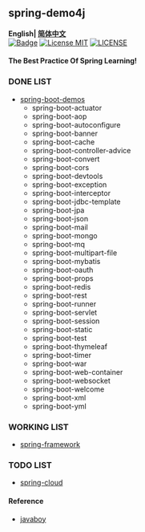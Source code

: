 ## spring-demo4j

**English| [简体中文](https://github.com/xlaser4j/spring-demo4j/blob/master/README.md)**<br>
[![Badge](https://img.shields.io/badge/link-996.icu-%23FF4D5B.svg?style=flat-square)](https://996.icu/#/en_US)
[![License MIT](https://img.shields.io/badge/license-MIT-blue.svg)](https://raw.githubusercontent.com/iluwatar/java-design-patterns/master/LICENSE.md)
[![LICENSE](https://img.shields.io/badge/license-Anti%20996-blue.svg?style=flat-square)](https://github.com/996icu/996.ICU/blob/master/LICENSE)


#### The Best Practice Of Spring Learning!


### DONE LIST
- [spring-boot-demos](https://github.com/xlaser4j/spring-demo4j/tree/master/spring-boot)
  - spring-boot-actuator
  - spring-boot-aop
  - spring-boot-autoconfigure
  - spring-boot-banner
  - spring-boot-cache
  - spring-boot-controller-advice
  - spring-boot-convert
  - spring-boot-cors
  - spring-boot-devtools
  - spring-boot-exception
  - spring-boot-interceptor
  - spring-boot-jdbc-template
  - spring-boot-jpa
  - spring-boot-json
  - spring-boot-mail
  - spring-boot-mongo
  - spring-boot-mq
  - spring-boot-multipart-file
  - spring-boot-mybatis
  - spring-boot-oauth
  - spring-boot-props
  - spring-boot-redis
  - spring-boot-rest
  - spring-boot-runner
  - spring-boot-servlet
  - spring-boot-session
  - spring-boot-static
  - spring-boot-test
  - spring-boot-thymeleaf
  - spring-boot-timer
  - spring-boot-war
  - spring-boot-web-container
  - spring-boot-websocket
  - spring-boot-welcome
  - spring-boot-xml
  - spring-boot-yml
  
  
  
### WORKING LIST
- [spring-framework](https://github.com/xlaser4j/spring-demo4j/tree/master/spring-framework)



### TODO LIST
- [spring-cloud](https://github.com/xlaser4j/spring-demo4j/tree/master/spring-cloud)



#### Reference
* [javaboy](https://www.javaboy.org/)

         
         